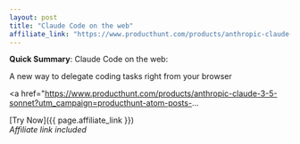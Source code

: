 ```yaml
---
layout: post
title: "Claude Code on the web"
affiliate_link: "https://www.producthunt.com/products/anthropic-claude-3-5-sonnet?ref=autoverse&utm_source=autoverse"
---
```


**Quick Summary**: Claude Code on the web: <p>
            A new way to delegate coding tasks right from your browser
          </p>
          <p>
            <a href="https://www.producthunt.com/products/anthropic-claude-3-5-sonnet?utm_campaign=producthunt-atom-posts-...

[Try Now]({{ page.affiliate_link }})  
*Affiliate link included*
